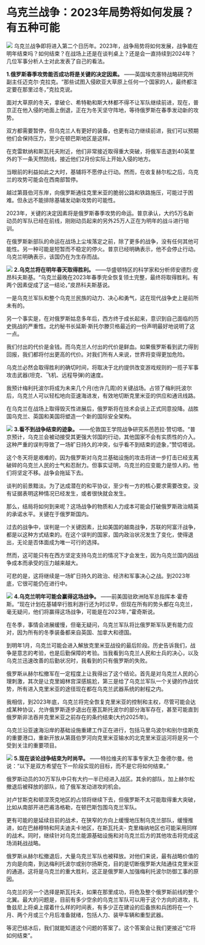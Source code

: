 # 乌克兰战争：2023年局势将如何发展？有五种可能

![](https://inews.gtimg.com/newsapp_bt/0/15465159905/1000)
乌克兰战争即将进入第二个日历年。2023年，战争局势将如何发展，战争能在明年结束吗？如何结束？在战场上还是在谈判桌上？还是会一直持续到2024年？几位军事分析人士对此发表了自己的看法。

**1.俄罗斯春季攻势能否成功将是关键的决定因素。**
——英国埃克塞特战略研究所副主任迈克尔·克拉克。“那些试图入侵欧亚大草原上任何一个国家的人，最终都注定要在那里过冬，”克拉克说。

面对大草原的冬天，拿破仑、希特勒和斯大林都不得不让军队继续前进，现在，普京正在他入侵的地面上倒退，正在为冬天坚守阵地，等待俄罗斯在春季发动新的攻势。

双方都需要暂停，但乌克兰人有更好的装备，也更有动力继续前进，我们可以预期他们会保持压力，至少在顿巴斯地区是这样。

在克雷默纳和斯瓦托夫附近，他们非常接近取得重大突破，将俄军击退到40英里外的下一条天然防线，接近他们2月份实际上开始入侵的地方。

当眼前的利益如此之大时，基辅将不愿停止行动。然而，在收复赫尔松之后，乌克兰的攻势可能会在西南部暂停。

越过第聂伯河东岸，向俄罗斯通往克里米亚的脆弱公路和铁路施压，可能过于困难。但永远不能排除基辅发动新攻势的可能性。

2023年，关键的决定因素将是俄罗斯春季攻势的命运。普京承认，大约5万名新动员的军队已经在前线，刚刚动员起来的另外25万人正在为明年的战斗进行培训。

在俄罗斯新部队的命运在战场上尘埃落定之前，除了更多的战争，没有任何其他可能性。另一种可能是短暂而不稳定的停火。普京已经明确表示，他不会停止行动。乌克兰明确表示，该国仍在为生存而战。

![](https://inews.gtimg.com/newsapp_bt/0/15457206397/1000)
**2.乌克兰将在明年春天取得胜利。**
——华盛顿特区的科学家和分析师安德烈·皮昂科夫斯基。“乌克兰最晚在2023年春季完全恢复领土完整，最终将取得胜利。有两个因素促成了这一结论，”皮昂科夫斯基说。

一是乌克兰军队和整个乌克兰民族的动力、决心和勇气，这在现代战争史上是前所未有的。

另一个事实是，在对俄罗斯姑息多年后，西方终于成长起来，意识到自己面临的历史挑战的严重性。北约秘书长延斯·斯托尔滕贝格最近的一份声明最好地说明了这一点。

我们付出的代价是金钱。而乌克兰人付出的代价是鲜血。如果俄罗斯看到武力得到回报，我们都将付出更高的代价。对我们所有人来说，世界将变得更加危险。

乌克兰必然会取得胜利的确切时间，将取决于北约提供改变游戏规则的一揽子军事攻击武器(坦克、飞机、远程导弹)的速度。

我预计梅利托波尔将成为未来几个月(也许几周)的关键战场。占领了梅利托波尔后，乌克兰人可以轻松地向亚速海进发，有效地切断克里米亚的供应和通讯线路。

在乌克兰在战场上取得毁灭性进展后，俄罗斯将在技术会谈上正式同意投降。战胜国乌克兰、英国和美国将塑造一个新的国际安全架构。

![](https://inews.gtimg.com/newsapp_bt/0/15420545921/1000)
**3.看不到战争结束的迹象。**
——伦敦国王学院战争研究系芭芭拉·赞切塔。“普京预计，乌克兰会被动接受其更强大邻国的行动，其他国家不会有实质性的介入。这种严重的误判导致了一场旷日持久的冲突，似乎看不到结束的迹象，”赞切塔说。

这个冬天将是艰难的，因为俄罗斯对乌克兰基础设施的攻击将进一步打击已经支离破碎的乌克兰人民的士气和忍耐力。但事实证明，乌克兰的应变能力是惊人的。他们将坚定不移。战争会拖延下去。

谈判的前景黯淡。为了达成潜在的和平协议，至少有一方的核心要求需要改变。没有证据表明这种情况已经发生，或者很快就会发生。

那么，结局将如何到来呢？这场战争的物质和人力成本可能会打破俄罗斯政治精英的承诺水平。关键在于俄罗斯国内。

过去的战争中，误判是一个关键因素，比如美国的越南战争，苏联的阿富汗战争，都是以这种方式结束的。在这个误判的国家，国内政治状况发生了变化，使得退出，无论是否体面成为唯一可行的选择。

然而，这可能只有在西方坚定支持乌克兰的情况下才会发生，因为乌克兰国内因战争成本而承受的压力越来越大。

可悲的是，这将继续是一场旷日持久的政治、经济和军事决心之战。到2023年底，它很可能仍在进行中。

![](https://inews.gtimg.com/newsapp_bt/0/15420545927/1000)
**4.乌克兰明年可能会赢得这场战争。**
——前美国驻欧洲陆军总指挥本·霍奇斯。“现在计划在基辅举行胜利游行还为时过早，但现在所有的势头都在乌克兰，毫无疑问，他们将赢得这场战争，可能是在2023年，”霍奇斯说。

在冬季，事情会进展缓慢，但毫无疑问，乌克兰军队将比俄罗斯军队更有能力应对，因为所有的冬季装备都来自英国、加拿大和德国。

到明年1月，乌克兰可能会进入解放克里米亚战役的最后阶段。历史告诉我们，战争是意志的考验，也是后勤保障的考验。当我看到乌克兰人民和士兵的决心，以及乌克兰迅速改善的后勤状况时，我看到的只有俄罗斯的失败。

俄罗斯从赫尔松撤军在一定程度上让我得出了这个结论。首先是对乌克兰人民的心理刺激，其次是让克里姆林宫深感尴尬，第三是给了乌克兰军队一个关键的作战优势，所有进入克里米亚的途径现在都在乌克兰武器系统的射程之内。

我相信，到2023年底，乌克兰将完全恢复克里米亚的控制和主权，尽管可能会达成某种协议，允许俄罗斯逐步退出在塞瓦斯托波尔的部分海军存在，甚至可能直到俄罗斯非法吞并克里米亚之前存在的条约结束(大约2025年)。

乌克兰沿亚速海沿岸的基础设施重建工作正在进行，包括马里乌波尔和别尔佳斯克的重要港口，重新开放从第聂伯罗河向克里米亚输水的北克里米亚运河将是另一个受到关注的重要项目。

![](https://inews.gtimg.com/newsapp_bt/0/15435849954/1000)
**5.现在谈论战争结束为时尚早。** ——特拉维夫的军事专家大卫·詹德尔曼。他说：“以下是双方希望在下一阶段实现的目标，而不是它将如何结束。”

俄罗斯动员的30万军队中只有大约一半已经进入战区。其余的部队，加上赫尔松撤退后被释放的部队，给了俄军发动进攻的机会。

对卢甘斯克和顿涅茨克地区的占领将继续下去，但俄罗斯不太可能取得重大突破，比如从南部开进巴甫洛格勒，在顿巴斯包围乌克兰军队。

更有可能的是延续目前的战术，在狭窄的方向上缓慢地压制乌克兰部队，缓慢推进，如在巴赫穆特和阿夫迪夫卡地区，在斯瓦托夫-
克里梅纳地区也可能采用同样的战术。同时，继续针对乌克兰能源基础设施和对乌克兰后方的其他攻击将完成这场消耗战战略。

俄罗斯从赫尔松撤退后，大量乌克兰军队也被释放。对他们来说，最有战略价值的方向是向南，到达梅利托波尔或别尔扬斯克，目的是切断俄罗斯大陆通往克里米亚的通道。这将是乌克兰的重大胜利，这正是俄罗斯人加强梅利托波尔防御工事的原因。

乌克兰的另一个选择是斯瓦托夫，如果在那里成功，将危及整个俄罗斯前线的整个北翼。最大的问题是，目前有多少空余的乌克兰军队可以用于这个方向的进攻，扎鲁兹尼上将桌上摆着什么样的时间表，有多少正在建设的后备旅和兵团将在一个月、两个月或三个月后准备就绪，包括人力、装甲车辆和重型武器。

等泥巴结冰后，我们就能知道这个问题的答案了。这个答案会让我们更接近“它将如何结束”。

